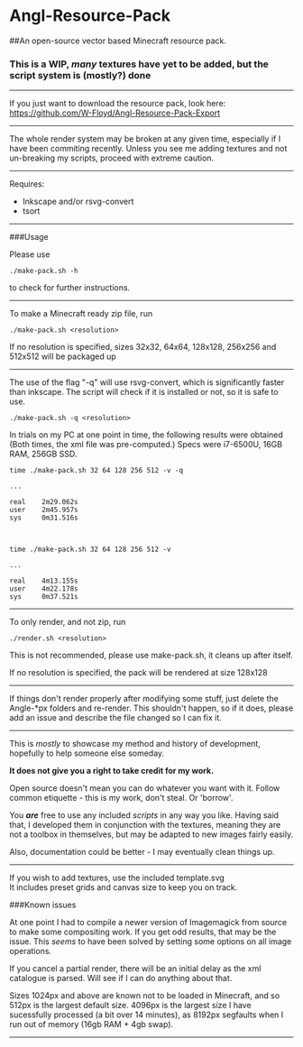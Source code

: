 # Angl-Resource-Pack
##An open-source vector based Minecraft resource pack.
### This is a WIP, *many* textures have yet to be added, but the script system is (mostly?) done
***
If you just want to download the resource pack, look here: https://github.com/W-Floyd/Angl-Resource-Pack-Export

***

The whole render system may be broken at any given time, especially if I have been commiting recently. Unless you see me adding textures and not un-breaking my scripts, proceed with extreme caution.

***

Requires:
* Inkscape and/or rsvg-convert
* tsort

***

###Usage

Please use

	./make-pack.sh -h
	
to check for further instructions.

***

To make a Minecraft ready zip file, run

	./make-pack.sh <resolution>
	
If no resolution is specified, sizes 32x32, 64x64, 128x128, 256x256 and 512x512 will be packaged up

***

The use of the flag "-q" will use rsvg-convert, which is significantly faster than inkscape. The script will check if it is installed or not, so it is safe to use.

	./make-pack.sh -q <resolution>
	
	
	
In trials on my PC at one point in time, the following results were obtained (Both times, the xml file was pre-computed.) Specs were i7-6500U, 16GB RAM, 256GB SSD.

    time ./make-pack.sh 32 64 128 256 512 -v -q
    
    ...
    
    real    2m29.062s
    user    2m45.957s
    sys     0m31.516s
    
    
    
    time ./make-pack.sh 32 64 128 256 512 -v
    
    ...
    
    real    4m13.155s
    user    4m22.178s
    sys     0m37.521s

***

To only render, and not zip, run

	./render.sh <resolution>
	
This is not recommended, please use make-pack.sh, it cleans up after itself.
	
If no resolution is specified, the pack will be rendered at size 128x128

***

If things don't render properly after modifying some stuff, just delete the Angle-*px folders and re-render. This shouldn't happen, so if it does, please add an issue and describe the file changed so I can fix it.

***

This is *mostly* to showcase my method and history of development, hopefully to help someone else someday.

**It does not give you a right to take credit for my work.**

Open source doesn't mean you can do whatever you want with it. Follow common etiquette - this is my work, don't steal. Or 'borrow'.

You ***are*** free to use any included *scripts* in any way you like.
Having said that, I developed them in conjunction with the textures, meaning they are not a toolbox in themselves, but may be adapted to new images fairly easily.

Also, documentation could be better - I may eventually clean things up.

***

If you wish to add textures, use the included template.svg  
It includes preset grids and canvas size to keep you on track.

###Known issues

At one point I had to compile a newer version of Imagemagick from source to make some compositing work. If you get odd results, that may be the issue. This *seems* to have been solved by setting some options on all image operations.

If you cancel a partial render, there will be an initial delay as the xml catalogue is parsed. Will see if I can do anything about that.

Sizes 1024px and above are known not to be loaded in Minecraft, and so 512px is the largest default size. 4096px is the largest size I have sucessfully processed (a bit over 14 minutes), as 8192px segfaults when I run out of memory (16gb RAM + 4gb swap).

***
